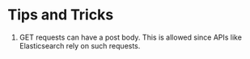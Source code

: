 # Tips and Tricks

1. GET requests can have a post body. This is allowed since APIs like Elasticsearch rely on such requests.

